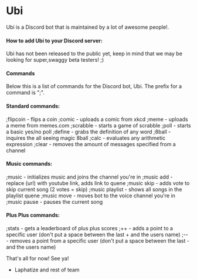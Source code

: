 # Ubi
Ubi is a Discord bot that is maintained by a lot of awesome people!.

#### How to add Ubi to your Discord server:
Ubi has not been released to the public yet, keep in mind that we may be looking for super,swaggy beta testers! ;)
#### Commands
Below this is a list of commands for the Discord bot, Ubi. The prefix for a command is ";".
#### Standard commands:
;flipcoin - flips a coin
;comic - uploads a comic from xkcd
;meme - uploads a meme from memes.com
;scrabble - starts a game of scrabble
;poll <text> - starts a basic yes/no poll
;define <word> - grabs the definition of any word
;8ball <question> - inquires the all seeing magic 8ball
;calc <expression> - evaluates any arithmetic expression
;clear <amount of messages> - removes the amount of messages specified from a channel

#### Music commands:
;music - initializes music and joins the channel you're in
;music add <url> - replace (url) with youtube link, adds link to quene
;music skip - adds vote to skip current song (2 votes = skip)
;music playlist - shows all songs in the playlist quene
;music move - moves bot to the voice channel you're in
;music pause - pauses the current song

#### Plus Plus commands:

;stats - gets a leaderboard of plus plus scores
;++<user> - adds a point to a specific user (don't put a space between the last + and the users name)
;--<user> - removes a point from a specific user (don't put a space between the last - and the users name)



That's all for now!
See ya!
- Laphatize and rest of team 

